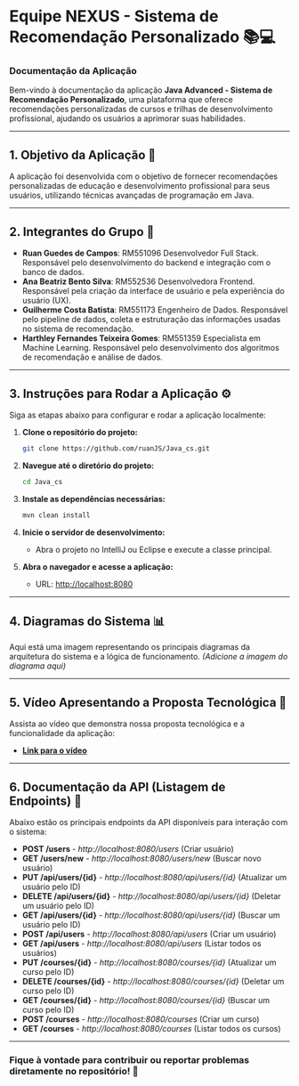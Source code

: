 
# Equipe NEXUS - Sistema de Recomendação Personalizado 📚💻

### **Documentação da Aplicação**

Bem-vindo à documentação da aplicação **Java Advanced - Sistema de Recomendação Personalizado**, uma plataforma que oferece recomendações personalizadas de cursos e trilhas de desenvolvimento profissional, ajudando os usuários a aprimorar suas habilidades.

---

## 1. Objetivo da Aplicação 📝
A aplicação foi desenvolvida com o objetivo de fornecer recomendações personalizadas de educação e desenvolvimento profissional para seus usuários, utilizando técnicas avançadas de programação em Java.

---

## 2. Integrantes do Grupo 👥

- **Ruan Guedes de Campos**: RM551096 Desenvolvedor Full Stack. Responsável pelo desenvolvimento do backend e integração com o banco de dados.
- **Ana Beatriz Bento Silva**: RM552536 Desenvolvedora Frontend. Responsável pela criação da interface de usuário e pela experiência do usuário (UX).
- **Guilherme Costa Batista**: RM551173 Engenheiro de Dados. Responsável pelo pipeline de dados, coleta e estruturação das informações usadas no sistema de recomendação.
- **Harthley Fernandes Teixeira Gomes**: RM551359 Especialista em Machine Learning. Responsável pelo desenvolvimento dos algoritmos de recomendação e análise de dados.

---

## 3. Instruções para Rodar a Aplicação ⚙️

Siga as etapas abaixo para configurar e rodar a aplicação localmente:

1. **Clone o repositório do projeto:**
   ```bash
   git clone https://github.com/ruanJS/Java_cs.git
   ```

2. **Navegue até o diretório do projeto:**
   ```bash
   cd Java_cs
   ```

3. **Instale as dependências necessárias:**
   ```bash
   mvn clean install
   ```

4. **Inicie o servidor de desenvolvimento:**
   - Abra o projeto no IntelliJ ou Eclipse e execute a classe principal.

5. **Abra o navegador e acesse a aplicação:**
   - URL: [http://localhost:8080](http://localhost:8080)

---

## 4. Diagramas do Sistema 📊

Aqui está uma imagem representando os principais diagramas da arquitetura do sistema e a lógica de funcionamento. _(Adicione a imagem do diagrama aqui)_

---

## 5. Vídeo Apresentando a Proposta Tecnológica 🎥

Assista ao vídeo que demonstra nossa proposta tecnológica e a funcionalidade da aplicação:
- **[Link para o vídeo](https://www.youtube.com/watch?v=B9PkPyY_2CY)** 

---

## 6. Documentação da API (Listagem de Endpoints) 📑

Abaixo estão os principais endpoints da API disponíveis para interação com o sistema:

- **POST /users** - *http://localhost:8080/users* (Criar usuário)
- **GET /users/new** - *http://localhost:8080/users/new* (Buscar novo usuário)
- **PUT /api/users/{id}** - *http://localhost:8080/api/users/{id}* (Atualizar um usuário pelo ID)
- **DELETE /api/users/{id}** - *http://localhost:8080/api/users/{id}* (Deletar um usuário pelo ID)
- **GET /api/users/{id}** - *http://localhost:8080/api/users/{id}* (Buscar um usuário pelo ID)
- **POST /api/users** - *http://localhost:8080/api/users* (Criar um usuário)
- **GET /api/users** - *http://localhost:8080/api/users* (Listar todos os usuários)
- **PUT /courses/{id}** - *http://localhost:8080/courses/{id}* (Atualizar um curso pelo ID)
- **DELETE /courses/{id}** - *http://localhost:8080/courses/{id}* (Deletar um curso pelo ID)
- **GET /courses/{id}** - *http://localhost:8080/courses/{id}* (Buscar um curso pelo ID)
- **POST /courses** - *http://localhost:8080/courses* (Criar um curso)
- **GET /courses** - *http://localhost:8080/courses* (Listar todos os cursos)

---

### Fique à vontade para contribuir ou reportar problemas diretamente no repositório! 🚀
